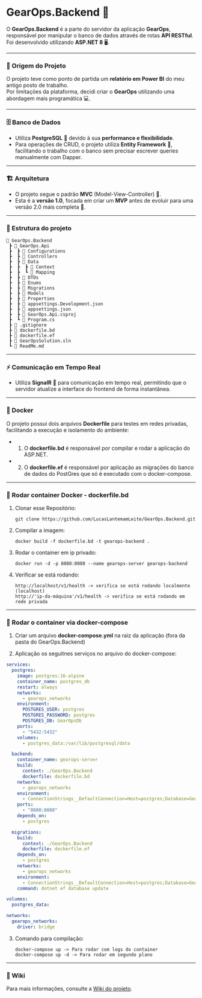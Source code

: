 # GearOps.Backend 🚀

O **GearOps.Backend** é a parte do servidor da aplicação **GearOps**, responsável por manipular o banco de dados através de rotas **API RESTful**. Foi desenvolvido utilizando **ASP.NET 8** 🖥️.

---

### 📜 Origem do Projeto

O projeto teve como ponto de partida um **relatório em Power BI** do meu antigo posto de trabalho.  
Por limitações da plataforma, decidi criar o **GearOps** utilizando uma abordagem mais programática 💻.

---

### 🗄️ Banco de Dados

- Utiliza **PostgreSQL** 🐘 devido à sua **performance e flexibilidade**.
- Para operações de CRUD, o projeto utiliza **Entity Framework** 🔗, facilitando o trabalho com o banco sem precisar escrever queries manualmente com Dapper.

---

### 🏗️ Arquitetura

- O projeto segue o padrão **MVC** (Model-View-Controller) 🧩.
- Esta é a **versão 1.0**, focada em criar um **MVP** antes de evoluir para uma versão 2.0 mais completa 🌱.

---

### 📂 Estrutura do projeto

```
📂 GearOps.Backend
 ┣ 📂 GearOps.Api
 ┣  ┣ 📂 Configurations
 ┣  ┣ 📂 Controllers
 ┣  ┣ 📂 Data
 ┣  ┣  ┣ 📂 Context
 ┣  ┣  ┗ 📂 Mapping
 ┣  ┣ 📂 DTOs
 ┣  ┣ 📂 Enums
 ┣  ┣ 📂 Migrations
 ┣  ┣ 📂 Models
 ┣  ┣ 📂 Properties
 ┣  ┣ 📄 appsettings.Development.json
 ┣  ┣ 📄 appsettings.json
 ┣  ┣ 📄 GearOps.Api.csproj
 ┣  ┗ 📝 Program.cs
 ┣ 📄 .gitignore
 ┣ 📄 dockerfile.bd
 ┣ 📄 dockerfile.ef
 ┣ 📄 GearOpsSolution.sln
 ┗ 📄 ReadMe.md
```

---

### ⚡ Comunicação em Tempo Real

- Utiliza **SignalR** 🔄 para comunicação em tempo real, permitindo que o servidor atualize a interface do frontend de forma instantânea.

---

### 🐳 Docker

O projeto possui dois arquivos **Dockerfile** para testes em redes privadas, facilitando a execução e isolamento do ambiente:

- 1. O **dockerfile.bd** é responsável por compilar e rodar a aplicação do ASP.NET.

- 2. O **dockerfile.ef** é responsável por aplicação as migrações do banco de dados do PostGres que só é executado com o docker-compose.

---

### 🚀 Rodar container Docker - dockerfile.bd

1. Clonar esse Repositório:

   ```
   git clone https://github.com/LucasLantemamLeite/GearOps.Backend.git
   ```

2. Compilar a imagem:

   ```
   docker build -f dockerfile.bd -t gearops-backend .
   ```

3. Rodar o container em ip privado:

   ```
   docker run -d -p 8080:8080 --name gearops-server gearops-backend
   ```

4. Verificar se está rodando:
   ```
   http://localhost/v1/health -> verifica se está rodando localmente (localhost)
   http://'ip-da-máquina'/v1/health -> verifica se está rodando em rede privada
   ```

---

### 🚀 Rodar o container via docker-compose

1. Criar um arquivo **docker-compose.yml** na raiz da aplicação (fora da pasta do GearOps.Backend)

2. Aplicação os seguitnes serviços no arquivo do docker-compose:

```yml
services:
  postgres:
    image: postgres:16-alpine
    container_name: postgres_db
    restart: always
    networks:
      - gearops_networks
    environment:
      POSTGRES_USER: postgres
      POSTGRES_PASSWORD: postgres
      POSTGRES_DB: GearOpsDb
    ports:
      - "5432:5432"
    volumes:
      - postgres_data:/var/lib/postgresql/data

  backend:
    container_name: gearops-server
    build:
      context: ./GearOps.Backend
      dockerfile: dockerfile.bd
    networks:
      - gearops_networks
    environment:
      - ConnectionStrings__DefaultConnection=Host=postgres;Database=GearOpsDb;Username=postgres;Password=postgres
    ports:
      - "8080:8080"
    depends_on:
      - postgres

  migrations:
    build:
      context: ./GearOps.Backend
      dockerfile: dockerfile.ef
    depends_on:
      - postgres
    networks:
      - gearops_networks
    environment:
      - ConnectionStrings__DefaultConnection=Host=postgres;Database=GearOpsDb;Username=postgres;Password=postgres
    command: dotnet ef database update

volumes:
  postgres_data:

networks:
  gearops_networks:
    driver: bridge
```

3. Comando para compilação:
   ```
   docker-compose up -> Para rodar com logs do container
   docker-compose up -d -> Para rodar em segundo plano
   ```

---

### 📖 Wiki

Para mais informações, consulte a [Wiki do projeto](https://github.com/LucasLantemamLeite/GearOps.Backend/wiki).

